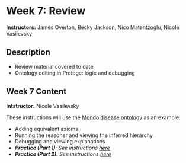 # Week 7: Review

**Instructors:** James Overton, Becky Jackson, Nico Matentzoglu, Nicole Vasilevsky

## Description
- Review material covered to date
- Ontology editing in Protege: logic and debugging

## Week 7 Content
**Intstructor:** Nicole Vasilevsky

These instructions will use the [Mondo disease ontology](https://github.com/monarch-initiative/mondo) as an example.
- Adding equivalent axioms 
- Running the reasoner and viewing the inferred hierarchy
- Debugging and viewing explanations
- _**Practice (Part 1)**: See instructions [here](https://github.com/jamesaoverton/obook/blob/master/07-Review/add-logical-axiom.md)_
- _**Practice (Part 2)**: See instructions [here]()_
